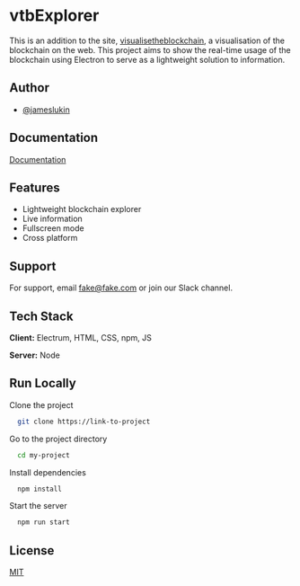 
# vtbExplorer

This is an addition to the site, [visualisetheblockchain](https://visualisetheblockchain.com), a visualisation of the blockchain on the web. This project aims to show the real-time usage of the blockchain using Electron to serve as a lightweight solution to information.




## Author

- [@jameslukin](https://www.github.com/jxmeslukin)


## Documentation

[Documentation](https://linktodocumentation)


## Features

- Lightweight blockchain explorer
- Live information
- Fullscreen mode
- Cross platform


## Support

For support, email fake@fake.com or join our Slack channel.


## Tech Stack

**Client:** Electrum, HTML, CSS, npm, JS

**Server:** Node


## Run Locally

Clone the project

```bash
  git clone https://link-to-project
```

Go to the project directory

```bash
  cd my-project
```

Install dependencies

```bash
  npm install
```

Start the server

```bash
  npm run start
```


## License

[MIT](https://choosealicense.com/licenses/mit/)

